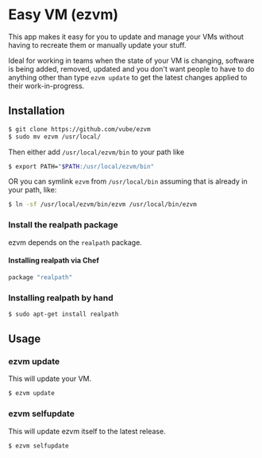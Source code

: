 # Easy VM (ezvm)

This app makes it easy for you to update and manage your VMs without having to recreate them
or manually update your stuff.

Ideal for working in teams when the state of your VM is changing, software is being added,
removed, updated and you don't want people to have to do anything other than type `ezvm update`
to get the latest changes applied to their work-in-progress.

## Installation

```bash
$ git clone https://github.com/vube/ezvm
$ sudo mv ezvm /usr/local/
```

Then either add `/usr/local/ezvm/bin` to your path like

```bash
$ export PATH="$PATH:/usr/local/ezvm/bin"
```

OR you can symlink `ezvm` from `/usr/local/bin` assuming that is already in your path, like:

```bash
$ ln -sf /usr/local/ezvm/bin/ezvm /usr/local/bin/ezvm
```

### Install the realpath package

ezvm depends on the `realpath` package.

#### Installing realpath via Chef

```ruby
package "realpath"
```

### Installing realpath by hand

```bash
$ sudo apt-get install realpath
```

## Usage

### ezvm update

This will update your VM.

```bash
$ ezvm update
```


### ezvm selfupdate

This will update ezvm itself to the latest release.

```bash
$ ezvm selfupdate
```
